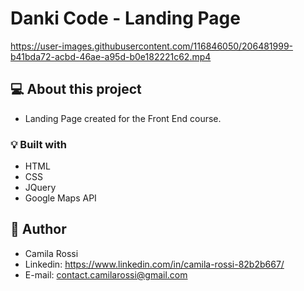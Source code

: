 # Danki Code - Landing Page



https://user-images.githubusercontent.com/116846050/206481999-b41bda72-acbd-46ae-a95d-b0e182221c62.mp4


## :computer: About this project

- Landing Page created for the Front End course.

### :bulb: Built with

- HTML
- CSS
- JQuery
- Google Maps API

## :raising_hand: Author
- Camila Rossi <br>
- Linkedin: https://www.linkedin.com/in/camila-rossi-82b2b667/ <br>
- E-mail: contact.camilarossi@gmail.com
